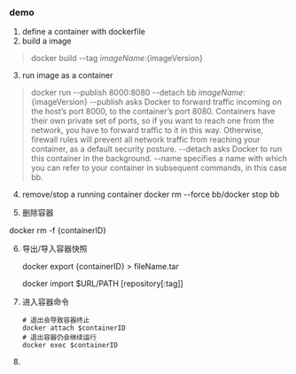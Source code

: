 ### demo
1. define a container with dockerfile
2. build a image
> docker build --tag ${imageName}:${imageVersion}
3. run image as a container
> docker run --publish 8000:8080 --detach bb ${imageName}:${imageVersion}
> --publish asks Docker to forward traffic incoming on the host’s port 8000, to the container’s port 8080. Containers have their own private set of ports, so if you want to reach one from the network, you have to forward traffic to it in this way. Otherwise, firewall rules will prevent all network traffic from reaching your container, as a default security posture.
> --detach asks Docker to run this container in the background.
> --name specifies a name with which you can refer to your container in subsequent commands, in this case bb.
4. remove/stop a running container
    docker rm --force bb/docker stop bb

5. 删除容器

  docker rm -f {containerID}

6. 导出/导入容器快照

    docker export {containerID} > fileName.tar

    docker import $URL/PATH  [repository[:tag]]

7. 进入容器命令

    ```shell
    # 退出会导致容器终止
    docker attach $containerID
    # 退出容器仍会继续运行
    docker exec $containerID
    ```

8. 



